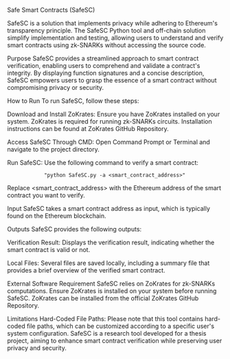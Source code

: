 Safe Smart Contracts (SafeSC)


SafeSC is a  solution that implements privacy while adhering to Ethereum's transparency principle. 
The SafeSC Python tool and off-chain solution simplify implementation and testing, allowing users to understand and verify smart contracts using zk-SNARKs without accessing the source code.

Purpose
SafeSC provides a streamlined approach to smart contract verification, enabling users to comprehend and validate a contract's integrity. 
By displaying function signatures and a concise description, SafeSC empowers users to grasp the essence of a smart contract without compromising privacy or security.

How to Run
To run SafeSC, follow these steps:

Download and Install ZoKrates:
Ensure you have ZoKrates installed on your system. ZoKrates is required for running zk-SNARKs circuits.
Installation instructions can be found at ZoKrates GitHub Repository.

Access SafeSC Through CMD:
Open Command Prompt or Terminal and navigate to the project directory.

Run SafeSC:
Use the following command to verify a smart contract:

                "python SafeSC.py -a <smart_contract_address>"
                
Replace <smart_contract_address> with the Ethereum address of the smart contract you want to verify.

Input
SafeSC takes a smart contract address as input, which is typically found on the Ethereum blockchain.

Outputs
SafeSC provides the following outputs:

Verification Result:
Displays the verification result, indicating whether the smart contract is valid or not.

Local Files:
Several files are saved locally, including a summary file that provides a brief overview of the verified smart contract.

External Software Requirement
SafeSC relies on ZoKrates for zk-SNARKs computations. Ensure ZoKrates is installed on your system before running SafeSC. ZoKrates can be installed from the official ZoKrates GitHub Repository.

Limitations
Hard-Coded File Paths:
Please note that this tool contains hard-coded file paths, which can be customized according to a specific user's system configuration.
SafeSC is a research tool developed for a thesis project, aiming to enhance smart contract verification while preserving user privacy and security.
